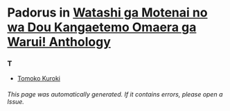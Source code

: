 # Padorus in [Watashi ga Motenai no wa Dou Kangaetemo Omaera ga Warui! Anthology](https://myanimelist.net/manga/61981/Watashi_ga_Motenai_no_wa_Dou_Kangaetemo_Omaera_ga_Warui_Anthology)

### T
* [Tomoko Kuroki](https://github.com/shadow578/Project-Padoru/blob/master/table-of-contents/characters/TomokoKuroki.md)

###### This page was automatically generated. If it contains errors, please open a Issue.
